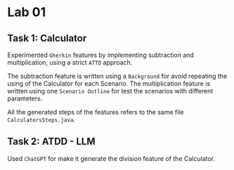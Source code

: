 # Lab 01 

## Task 1: Calculator

Experimented `Gherkin` features by implementing subtraction and multiplication, using a strict `ATTD` approach.

The subtraction feature is written using a `Background` for avoid repeating the using of the Calculator for each Scenario.
The multiplication feature is written using one `Scenario Outline` for test the scenarios with different parameters.

All the generated steps of the features refers to the same file  `CalculatorsSteps.java`.

## Task 2: ATDD - LLM

Used `ChatGPT` for make it generate the division feature of the Calculator.

